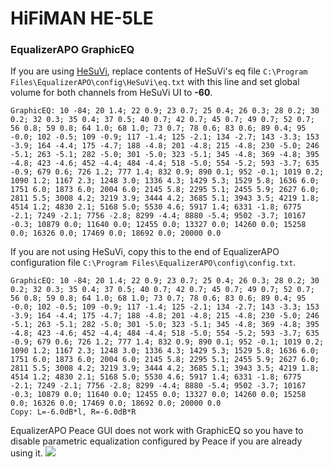 # HiFiMAN HE-5LE
### EqualizerAPO GraphicEQ
If you are using [HeSuVi](https://sourceforge.net/projects/hesuvi/), replace contents of HeSuVi's eq file `C:\Program Files\EqualizerAPO\config\HeSuVi\eq.txt` with this line and set global volume for both channels from HeSuVi UI to **-60**.
```
GraphicEQ: 10 -84; 20 1.4; 22 0.9; 23 0.7; 25 0.4; 26 0.3; 28 0.2; 30 0.2; 32 0.3; 35 0.4; 37 0.5; 40 0.7; 42 0.7; 45 0.7; 49 0.7; 52 0.7; 56 0.8; 59 0.8; 64 1.0; 68 1.0; 73 0.7; 78 0.6; 83 0.6; 89 0.4; 95 -0.0; 102 -0.5; 109 -0.9; 117 -1.4; 125 -2.1; 134 -2.7; 143 -3.3; 153 -3.9; 164 -4.4; 175 -4.7; 188 -4.8; 201 -4.8; 215 -4.8; 230 -5.0; 246 -5.1; 263 -5.1; 282 -5.0; 301 -5.0; 323 -5.1; 345 -4.8; 369 -4.8; 395 -4.8; 423 -4.6; 452 -4.4; 484 -4.4; 518 -5.0; 554 -5.2; 593 -3.7; 635 -0.9; 679 0.6; 726 1.2; 777 1.4; 832 0.9; 890 0.1; 952 -0.1; 1019 0.2; 1090 1.2; 1167 2.3; 1248 3.0; 1336 4.3; 1429 5.3; 1529 5.8; 1636 6.0; 1751 6.0; 1873 6.0; 2004 6.0; 2145 5.8; 2295 5.1; 2455 5.9; 2627 6.0; 2811 5.5; 3008 4.2; 3219 3.9; 3444 4.2; 3685 5.1; 3943 3.5; 4219 1.8; 4514 1.2; 4830 2.1; 5168 5.0; 5530 4.6; 5917 1.4; 6331 -1.8; 6775 -2.1; 7249 -2.1; 7756 -2.8; 8299 -4.4; 8880 -5.4; 9502 -3.7; 10167 -0.3; 10879 0.0; 11640 0.0; 12455 0.0; 13327 0.0; 14260 0.0; 15258 0.0; 16326 0.0; 17469 0.0; 18692 0.0; 20000 0.0
```
If you are not using HeSuVi, copy this to the end of EqualizerAPO configuration file `C:\Program Files\EqualizerAPO\config\config.txt`.
```
GraphicEQ: 10 -84; 20 1.4; 22 0.9; 23 0.7; 25 0.4; 26 0.3; 28 0.2; 30 0.2; 32 0.3; 35 0.4; 37 0.5; 40 0.7; 42 0.7; 45 0.7; 49 0.7; 52 0.7; 56 0.8; 59 0.8; 64 1.0; 68 1.0; 73 0.7; 78 0.6; 83 0.6; 89 0.4; 95 -0.0; 102 -0.5; 109 -0.9; 117 -1.4; 125 -2.1; 134 -2.7; 143 -3.3; 153 -3.9; 164 -4.4; 175 -4.7; 188 -4.8; 201 -4.8; 215 -4.8; 230 -5.0; 246 -5.1; 263 -5.1; 282 -5.0; 301 -5.0; 323 -5.1; 345 -4.8; 369 -4.8; 395 -4.8; 423 -4.6; 452 -4.4; 484 -4.4; 518 -5.0; 554 -5.2; 593 -3.7; 635 -0.9; 679 0.6; 726 1.2; 777 1.4; 832 0.9; 890 0.1; 952 -0.1; 1019 0.2; 1090 1.2; 1167 2.3; 1248 3.0; 1336 4.3; 1429 5.3; 1529 5.8; 1636 6.0; 1751 6.0; 1873 6.0; 2004 6.0; 2145 5.8; 2295 5.1; 2455 5.9; 2627 6.0; 2811 5.5; 3008 4.2; 3219 3.9; 3444 4.2; 3685 5.1; 3943 3.5; 4219 1.8; 4514 1.2; 4830 2.1; 5168 5.0; 5530 4.6; 5917 1.4; 6331 -1.8; 6775 -2.1; 7249 -2.1; 7756 -2.8; 8299 -4.4; 8880 -5.4; 9502 -3.7; 10167 -0.3; 10879 0.0; 11640 0.0; 12455 0.0; 13327 0.0; 14260 0.0; 15258 0.0; 16326 0.0; 17469 0.0; 18692 0.0; 20000 0.0
Copy: L=-6.0dB*l, R=-6.0dB*R
```
EqualizerAPO Peace GUI does not work with GraphicEQ so you have to disable parametric equalization configured by Peace if you are already using it.
![](https://raw.githubusercontent.com/jaakkopasanen/AutoEq/master/results/Headphone.com/headphoncecom/onear/HiFiMAN%20HE-5LE/HiFiMAN%20HE-5LE.png)
